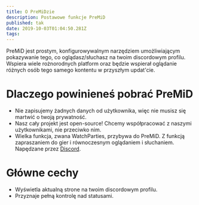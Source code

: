```yaml
---
title: O PreMiDzie
description: Postawowe funkcje PreMiD
published: tak
date: 2019-10-03T01:04:50.281Z
tags:
---
```


PreMiD jest prostym, konfigurowywalnym narzędziem umożliwiającym pokazywanie tego, co oglądasz/słuchasz na twoim discordowym profilu. Wspiera wiele rożnorodnych platform oraz będzie wspierał oglądanie różnych osób tego samego kontentu w przyszłym updat'cie.

# Dlaczego powinieneś pobrać PreMiD
- Nie zapisujemy żadnych danych od użytkownika, więc nie musisz się martwić o twoją prywatność.
- Nasz cały projekt jest open-source! Chcemy współpracować z naszymi użytkownikami, nie przeciwko nim.
- Wielka funkcja, zwana WatchParties, przybywa do PreMiD. Z funkcją zapraszaniem do gier i równoczesnym oglądaniem i słuchaniem. Napędzane przez [Discord](https://discordapp.com/).

# Główne cechy
- Wyświetla aktualną strone na twoim discordowym profilu.
- Przyznaje pełną kontrolę nad statusami.